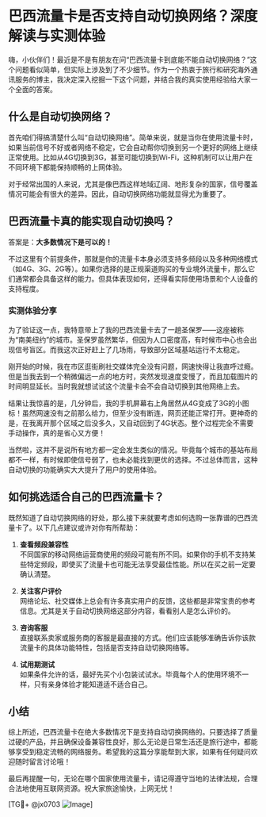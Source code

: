 # 巴西流量卡是否支持自动切换网络？深度解读与实测体验

嗨，小伙伴们！最近是不是有朋友在问“巴西流量卡到底能不能自动切换网络？”这个问题看似简单，但实际上涉及到了不少细节。作为一个热衷于旅行和研究海外通讯服务的博主，我决定深入挖掘一下这个问题，并结合我的真实使用经验给大家一个全面的答案。

## 什么是自动切换网络？

首先咱们得搞清楚什么叫“自动切换网络”。简单来说，就是当你在使用流量卡时，如果当前信号不好或者网络不稳定，它会自动帮你切换到另一个更好的网络上继续正常使用。比如从4G切换到3G，甚至可能切换到Wi-Fi，这种机制可以让用户在不同环境下都能保持顺畅的上网体验。

对于经常出国的人来说，尤其是像巴西这样地域辽阔、地形复杂的国家，信号覆盖情况可能会有很大的差异。因此，自动切换网络功能就显得尤为重要了。

## 巴西流量卡真的能实现自动切换吗？

答案是：**大多数情况下是可以的！**

不过这里有个前提条件，那就是你的流量卡本身必须支持多频段以及多种网络模式（如4G、3G、2G等）。如果你选择的是正规渠道购买的专业境外流量卡，那么它们通常都会具备这样的能力。但具体表现如何，还得看实际使用场景和个人设备的支持程度。

### 实测体验分享

为了验证这一点，我特意带上了我的巴西流量卡去了一趟圣保罗——这座被称为“南美纽约”的城市。圣保罗虽然繁华，但因为人口密度高，有时候市中心也会出现信号盲区。而我这次正好赶上了几场雨，导致部分区域基站运行不太稳定。

刚开始的时候，我在市区逛街刷社交媒体完全没有问题，网速快得让我直呼过瘾。但是当我去到一个稍微偏远一点的地方时，突然发现速度变慢了，而且加载图片的时间明显延长。当时我就想试试这个流量卡会不会自动切换到其他网络上去。

结果让我惊喜的是，几分钟后，我的手机屏幕右上角居然从4G变成了3G的小图标！虽然网速没有之前那么给力，但至少没有断连，网页还能正常打开。更神奇的是，在我离开那个区域之后没多久，又自动回到了4G状态。整个过程完全不需要手动操作，真的是省心又方便！

当然啦，这并不是说所有地方都一定会发生类似的情况。毕竟每个城市的基站布局都不一样，有时候即使信号弱了，也未必能找到更优的选择。不过总体而言，这种自动切换的功能确实大大提升了用户的使用体验。

## 如何挑选适合自己的巴西流量卡？

既然知道了自动切换网络的好处，那么接下来就要考虑如何选购一张靠谱的巴西流量卡了。以下几点建议或许对你有所帮助：

1. **查看频段兼容性**  
   不同国家的移动网络运营商使用的频段可能有所不同。如果你的手机不支持某些特定频段，即使买了流量卡也可能无法享受最佳性能。所以在买之前一定要确认清楚。

2. **关注客户评价**  
   网络论坛、社交媒体上总会有许多真实用户的反馈，这些都是非常宝贵的参考信息。尤其是关于自动切换网络这部分内容，看看别人是怎么评价的。

3. **咨询客服**  
   直接联系卖家或服务商的客服是最直接的方式。他们应该能够准确告诉你该款流量卡的具体功能特性，包括是否支持自动切换网络等。

4. **试用期测试**  
   如果条件允许的话，最好先买个小包装试试水。毕竟每个人的使用环境不一样，只有亲身体验才能知道适不适合自己。

## 小结

综上所述，巴西流量卡在绝大多数情况下是支持自动切换网络的。只要选择了质量过硬的产品，并且确保设备兼容性良好，那么无论是日常生活还是旅行途中，都能够享受到稳定流畅的网络服务。希望我的这篇分享能帮到大家，如果有任何疑问欢迎随时留言讨论哦！

最后再提醒一句，无论在哪个国家使用流量卡，请记得遵守当地的法律法规，合理合法地使用互联网资源。祝大家旅途愉快，上网无忧！

[TG💪+ @jx0703 ![Image](https://github.com/user-attachments/assets/dbca1d08-cadb-493c-b0ec-ad6f7a83f270)]
